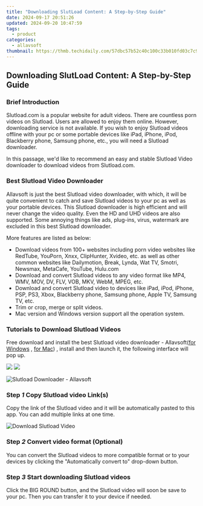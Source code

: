 ```yaml
---
title: "Downloading SlutLoad Content: A Step-by-Step Guide"
date: 2024-09-17 20:51:26
updated: 2024-09-20 10:47:59
tags:
  - product
categories:
  - allavsoft
thumbnail: https://thmb.techidaily.com/57dbc57b52c40c100c33b010fd03c7c914f04eea27a15b8c369fc3e51785f1d6.jpg
---
```


## Downloading SlutLoad Content: A Step-by-Step Guide

### Brief Introduction

Slutload.com is a popular website for adult videos. There are countless porn videos on Slutload. Users are allowed to enjoy them online. However, downloading service is not available. If you wish to enjoy Slutload videos offline with your pc or some portable devices like iPad, iPhone, iPod, Blackberry phone, Samsung phone, etc., you will need a Slutload downloader.

In this passage, we'd like to recommend an easy and stable Slutload Video downloader to download videos from Slutload.com.

### Best Slutload Video Downloader

Allavsoft is just the best Slutload video downloader, with which, it will be quite convenient to catch and save Slutload videos to your pc as well as your portable devices. This Slutload downloader is high efficient and will never change the video quality. Even the HD and UHD videos are also supported. Some annoying things like ads, plug-ins, virus, watermark are excluded in this best Slutload downloader.

More features are listed as below:

* Download videos from 100+ websites including porn video websites like RedTube, YouPorn, Xnxx, ClipHunter, Xvideo, etc. as well as other common websites like Dailymotion, Break, Lynda, Wat TV, Smotri, Newsmax, MetaCafe, YouTube, Hulu.com
* Download and convert Slutload videos to any video format like MP4, WMV, MOV, DV, FLV, VOB, MKV, WebM, MPEG, etc.
* Download and convert Slutload video to devices like iPad, iPod, iPhone, PSP, PS3, Xbox, Blackberry phone, Samsung phone, Apple TV, Samsung TV, etc.
* Trim or crop, merge or split videos.
* Mac version and Windows version support all the operation system.

### Tutorials to Download Slutload Videos

Free download and install the best Slutload video downloader - Allavsoft([for Windows](https://tools.techidaily.com/allavsoft/products/) , [for Mac](https://tools.techidaily.com/allavsoft/products/)) , install and then launch it, the following interface will pop up.

[![](https://www.allavsoft.com/how-to/../images/how-to/free-download-win.jpg)](https://tools.techidaily.com/allavsoft/products/) [![](https://www.allavsoft.com/how-to/../images/how-to/free-download-mac.jpg)](https://tools.techidaily.com/allavsoft/products/)

![Slutload Downloader - Allavsoft](https://www.allavsoft.com/how-to/../images/allavsoft/screen-shot-600.jpg)

### Step _1_ Copy Slutload video Link(s)

Copy the link of the Slutload video and it will be automatically pasted to this app. You can add multiple links at one time.

![Download Slutload Video](https://www.allavsoft.com/how-to/../images/how-to/slutload-download/Slutload-downloader.jpg)

### Step _2_ Convert video format (Optional)

You can convert the Slutload videos to more compatible format or to your devices by clicking the "Automatically convert to" drop-down button.

### Step _3_ Start downloading Slutload videos

Click the BIG ROUND button, and the Slutload video will soon be save to your pc. Then you can transfer it to your device if needed.

<ins class="adsbygoogle"
     style="display:block"
     data-ad-format="autorelaxed"
     data-ad-client="ca-pub-7571918770474297"
     data-ad-slot="1223367746"></ins>



<ins class="adsbygoogle"
     style="display:block"
     data-ad-client="ca-pub-7571918770474297"
     data-ad-slot="8358498916"
     data-ad-format="auto"
     data-full-width-responsive="true"></ins>
